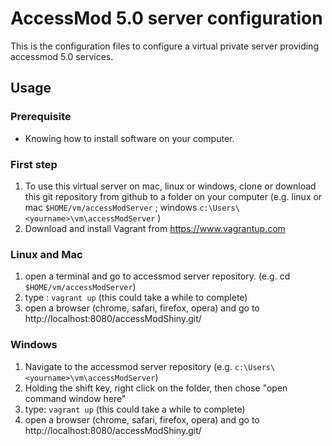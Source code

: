 # AccessMod 5.0 server configuration

This is the configuration files to configure a virtual private server providing accessmod 5.0 services.

## Usage

### Prerequisite  
- Knowing how to install software on your computer.

### First step
1. To use this virtual server on mac, linux or windows, clone or download this git repository from github to a folder on your computer (e.g. linux or mac `$HOME/vm/accessModServer` ;  windows `c:\Users\<yourname>\vm\accessModServer`  ) 
2. Download and install Vagrant from https://www.vagrantup.com

### Linux and Mac
1. open a terminal and go to accessmod server repository. (e.g. cd `$HOME/vm/accessModServer`)
2. type : `vagrant up` (this could take a while to complete)
3. open a browser (chrome, safari, firefox, opera) and go to http://localhost:8080/accessModShiny.git/

### Windows
1. Navigate to the accessmod server repository (e.g. `c:\Users\<yourname>\vm\accessModServer`)
2. Holding the shift key, right click on the folder, then chose "open command window here"
3. type: `vagrant up` (this could take a while to complete)
4. open a browser (chrome, safari, firefox, opera) and go to http://localhost:8080/accessModShiny.git/
